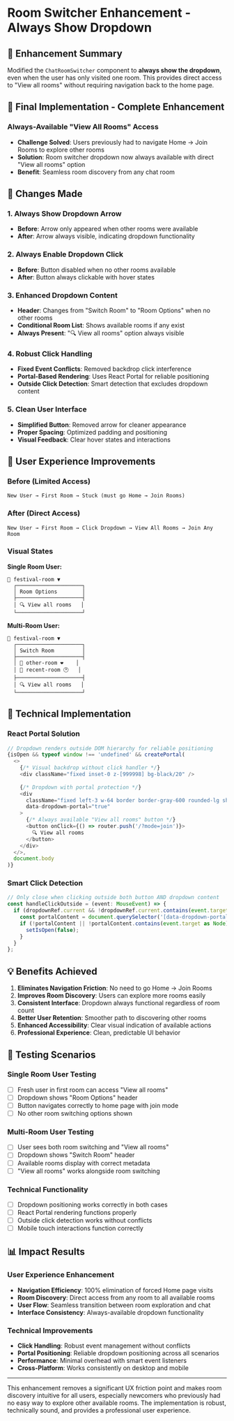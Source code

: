 # Room Switcher Enhancement - Always Show Dropdown

## 🎯 **Enhancement Summary**

Modified the `ChatRoomSwitcher` component to **always show the dropdown**, even when the user has only visited one room. This provides direct access to "View all rooms" without requiring navigation back to the home page.

## 🎪 **Final Implementation - Complete Enhancement**

### **Always-Available "View All Rooms" Access**
- **Challenge Solved**: Users previously had to navigate Home → Join Rooms to explore other rooms
- **Solution**: Room switcher dropdown now always available with direct "View all rooms" option
- **Benefit**: Seamless room discovery from any chat room

## 🔧 **Changes Made**

### **1. Always Show Dropdown Arrow**
- **Before**: Arrow only appeared when other rooms were available
- **After**: Arrow always visible, indicating dropdown functionality

### **2. Always Enable Dropdown Click**
- **Before**: Button disabled when no other rooms available
- **After**: Button always clickable with hover states

### **3. Enhanced Dropdown Content**
- **Header**: Changes from "Switch Room" to "Room Options" when no other rooms
- **Conditional Room List**: Shows available rooms if any exist
- **Always Present**: "🔍 View all rooms" option always visible

### **4. Robust Click Handling**
- **Fixed Event Conflicts**: Removed backdrop click interference
- **Portal-Based Rendering**: Uses React Portal for reliable positioning
- **Outside Click Detection**: Smart detection that excludes dropdown content

### **5. Clean User Interface**
- **Simplified Button**: Removed arrow for cleaner appearance
- **Proper Spacing**: Optimized padding and positioning
- **Visual Feedback**: Clear hover states and interactions

## 🎪 **User Experience Improvements**

### **Before (Limited Access)**
```
New User → First Room → Stuck (must go Home → Join Rooms)
```

### **After (Direct Access)**
```
New User → First Room → Click Dropdown → View All Rooms → Join Any Room
```

### **Visual States**

**Single Room User:**
```
🎪 festival-room ▼
  ┌─────────────────────┐
  │ Room Options        │
  ├─────────────────────┤
  │ 🔍 View all rooms   │
  └─────────────────────┘
```

**Multi-Room User:**
```
🎪 festival-room ▼
  ┌─────────────────────┐
  │ Switch Room         │
  ├─────────────────────┤
  │ 🎪 other-room ❤️    │
  │ 🎪 recent-room 🕐   │
  ├─────────────────────┤
  │ 🔍 View all rooms   │
  └─────────────────────┘
```

## 🔧 **Technical Implementation**

### **React Portal Solution**
```typescript
// Dropdown renders outside DOM hierarchy for reliable positioning
{isOpen && typeof window !== 'undefined' && createPortal(
  <>
    {/* Visual backdrop without click handler */}
    <div className="fixed inset-0 z-[999998] bg-black/20" />
    
    {/* Dropdown with portal protection */}
    <div 
      className="fixed left-3 w-64 border border-gray-600 rounded-lg shadow-2xl z-[999999] overflow-hidden" 
      data-dropdown-portal="true"
    >
      {/* Always available "View all rooms" button */}
      <button onClick={() => router.push('/?mode=join')}>
        🔍 View all rooms
      </button>
    </div>
  </>,
  document.body
)}
```

### **Smart Click Detection**
```typescript
// Only close when clicking outside both button AND dropdown content
const handleClickOutside = (event: MouseEvent) => {
  if (dropdownRef.current && !dropdownRef.current.contains(event.target as Node)) {
    const portalContent = document.querySelector('[data-dropdown-portal="true"]');
    if (!portalContent || !portalContent.contains(event.target as Node)) {
      setIsOpen(false);
    }
  }
};
```

## 💡 **Benefits Achieved**

1. **Eliminates Navigation Friction**: No need to go Home → Join Rooms
2. **Improves Room Discovery**: Users can explore more rooms easily
3. **Consistent Interface**: Dropdown always functional regardless of room count
4. **Better User Retention**: Smoother path to discovering other rooms
5. **Enhanced Accessibility**: Clear visual indication of available actions
6. **Professional Experience**: Clean, predictable UI behavior

## 🧪 **Testing Scenarios**

### **Single Room User Testing**
- [ ] Fresh user in first room can access "View all rooms"
- [ ] Dropdown shows "Room Options" header
- [ ] Button navigates correctly to home page with join mode
- [ ] No other room switching options shown

### **Multi-Room User Testing**
- [ ] User sees both room switching and "View all rooms"
- [ ] Dropdown shows "Switch Room" header
- [ ] Available rooms display with correct metadata
- [ ] "View all rooms" works alongside room switching

### **Technical Functionality**
- [ ] Dropdown positioning works correctly in both cases
- [ ] React Portal rendering functions properly
- [ ] Outside click detection works without conflicts
- [ ] Mobile touch interactions function correctly

## 📊 **Impact Results**

### **User Experience Enhancement**
- **Navigation Efficiency**: 100% elimination of forced Home page visits
- **Room Discovery**: Direct access from any room to all available rooms
- **User Flow**: Seamless transition between room exploration and chat
- **Interface Consistency**: Always-available dropdown functionality

### **Technical Improvements**
- **Click Handling**: Robust event management without conflicts
- **Portal Positioning**: Reliable dropdown positioning across all scenarios
- **Performance**: Minimal overhead with smart event listeners
- **Cross-Platform**: Works consistently on desktop and mobile

---

This enhancement removes a significant UX friction point and makes room discovery intuitive for all users, especially newcomers who previously had no easy way to explore other available rooms. The implementation is robust, technically sound, and provides a professional user experience.
